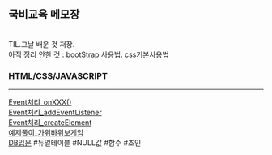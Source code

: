 ## 국비교육 메모장
<br>
TIL.그날 배운 것 저장.
<br>
아직 정리 안한 것 : bootStrap 사용법. css기본사용법

### HTML/CSS/JAVASCRIPT
---
[Event처리_onXXX()](https://github.com/Sayh0/KDT/blob/main/Javascript_%EC%9D%B4%EB%B2%A4%ED%8A%B801_onXXX()%ED%95%A8%EC%88%98.md)
<br>
[Event처리_addEventListener](https://github.com/Sayh0/KDT/blob/main/Javascript_%EC%9D%B4%EB%B2%A4%ED%8A%B802_addEventListner.md)
<br>
[Event처리_createElement](https://github.com/Sayh0/KDT/blob/main/Javascript_%EC%9D%B4%EB%B2%A4%ED%8A%B803_createElement.md)
<br>
[예제풀이_가위바위보게임](https://github.com/Sayh0/KDT/blob/main/Javascript_%EC%98%88%EC%A0%9C%ED%92%80%EC%9D%B401.md)
<br>
[DB입문](https://github.com/Sayh0/KDT/blob/main/DB.md)
#듀얼테이블 #NULL값 #함수 #조인
